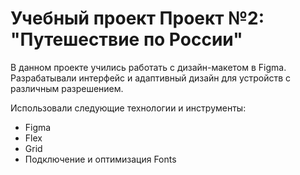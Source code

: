 # Учебный проект Проект №2: "Путешествие по России"

В данном проекте учились работать с дизайн-макетом в Figma.
Разрабатывали интерфейс и адаптивный дизайн для устройств с различным разрешением.

Использовали следующие технологии и инструменты:
- Figma
- Flex
- Grid
- Подключение и оптимизация Fonts

